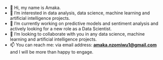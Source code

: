 - 👋 Hi, my name is Amaka.
- 👀 I’m interested in data analysis, data science, machine learning and artificial intelligence projects.
- 🌱 I’m currently working on predictive models and sentiment analysis and actively looking for a new role as a Data Scientist. 
- 💞️ I’m looking to collaborate with you in any data science, machine learning and artificial intelligence projects.
- 📫 You can reach me: via email address: **amaka.nzomiwu1@gmail.com** and I will be more than happy to engage.

<!---
Peculiaramaka/Peculiaramaka is a ✨ special ✨ repository because its `README.md` (this file) appears on your GitHub profile.
You can click the Preview link to take a look at your changes.
--->

